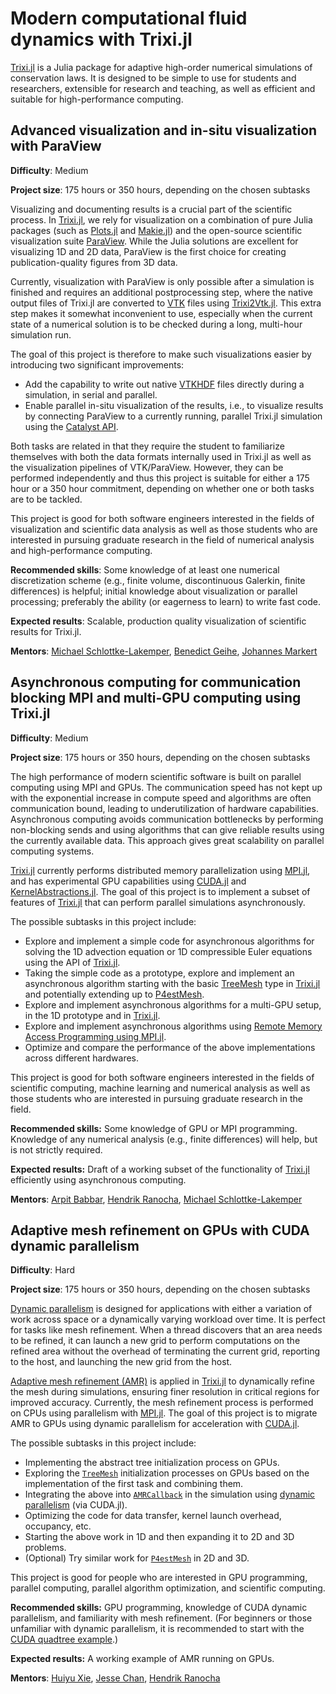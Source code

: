 # Modern computational fluid dynamics with Trixi.jl

[Trixi.jl](https://github.com/trixi-framework/Trixi.jl/) is a Julia package for adaptive
high-order numerical simulations of conservation laws. It is designed to be simple to use
for students and researchers, extensible for research and teaching, as well as efficient
and suitable for high-performance computing.


## Advanced visualization and in-situ visualization with ParaView

**Difficulty**: Medium

**Project size**: 175 hours or 350 hours, depending on the chosen subtasks

Visualizing and documenting results is a crucial part of the scientific process. In
[Trixi.jl](https://github.com/trixi-framework/Trixi.jl/), we rely for visualization on a
combination of pure Julia packages (such as
[Plots.jl](https://github.com/JuliaPlots/Plots.jl) and
[Makie.jl](https://github.com/MakieOrg/Makie.jl))
and the open-source scientific visualization suite [ParaView](https://www.paraview.org).
While the Julia solutions are excellent for visualizing 1D and 2D data, ParaView is the
first choice for creating publication-quality figures from 3D data.

Currently, visualization with ParaView is only possible after a simulation is finished and
requires an additional postprocessing step, where the native output files of Trixi.jl
are converted to [VTK](https://vtk.org) files using
[Trixi2Vtk.jl](https://github.com/trixi-framework/Trixi2Vtk.jl). This extra step makes it
somewhat inconvenient to use, especially when the current state of a numerical solution
is to be checked during a long, multi-hour simulation run.

The goal of this project is therefore to make such visualizations easier by introducing two
significant improvements:

* Add the capability to write out native
  [VTKHDF](https://docs.vtk.org/en/latest/design_documents/VTKFileFormats.html#vtkhdf-file-format)
  files directly during a simulation, in serial and parallel.
* Enable parallel in-situ visualization of the results, i.e., to visualize results by
  connecting ParaView to a currently running, parallel Trixi.jl simulation using the
  [Catalyst API](https://catalyst-in-situ.readthedocs.io/en/latest/index.html).

Both tasks are related in that they require the student to familiarize themselves with both
the data formats internally used in Trixi.jl as well as the visualization pipelines of
VTK/ParaView. However, they can be performed independently and thus this project is suitable
for either a 175 hour or a 350 hour commitment, depending on whether one or both tasks are
to be tackled.

This project is good for both software engineers interested in the fields of
visualization and scientific data analysis as well as those students who
are interested in pursuing graduate research in the field of numerical analysis and
high-performance computing.

**Recommended skills**: Some knowledge of at least one numerical discretization scheme
(e.g., finite volume, discontinuous Galerkin, finite differences) is helpful; initial
knowledge about visualization or parallel processing; preferably the ability (or eagerness
to learn) to write fast code.

**Expected results**: Scalable, production quality visualization of scientific results
for Trixi.jl.

**Mentors**: [Michael Schlottke-Lakemper](https://github.com/sloede), [Benedict Geihe](https://www.mi.uni-koeln.de/NumSim/dr-benedict-geihe/), [Johannes Markert](https://github.com/jmark)

## Asynchronous computing for communication blocking MPI and multi-GPU computing using Trixi.jl

**Difficulty**: Medium

**Project size**: 175 hours or 350 hours, depending on the chosen subtasks

The high performance of modern scientific software is built on parallel computing using MPI and GPUs. The communication speed has not kept up with the exponential increase in compute speed and algorithms are often communication bound, leading to underutilization of hardware capabilities. Asynchronous computing avoids communication bottlenecks by performing non-blocking sends and using algorithms that can give reliable results using the currently available data. This approach gives great scalability on parallel computing systems.

[Trixi.jl](https://github.com/trixi-framework/Trixi.jl/) currently performs distributed memory parallelization using [MPI.jl](https://github.com/JuliaParallel/MPI.jl), and has experimental GPU capabilities using [CUDA.jl](https://github.com/JuliaGPU/CUDA.jl) and [KernelAbstractions.jl](https://github.com/JuliaGPU/KernelAbstractions.jl). The goal of this project is to implement a subset of features of [Trixi.jl](https://github.com/trixi-framework/Trixi.jl/) that can perform parallel simulations asynchronously.

The possible subtasks in this project include:

- Explore and implement a simple code for asynchronous algorithms for solving the 1D advection equation or 1D compressible Euler equations using the API of [Trixi.jl](https://github.com/trixi-framework/Trixi.jl/).
- Taking the simple code as a prototype, explore and implement an asynchronous algorithm starting with the basic [TreeMesh](https://trixi-framework.github.io/Trixi.jl/stable/meshes/tree_mesh/) type in [Trixi.jl](https://github.com/trixi-framework/Trixi.jl/) and potentially extending up to [P4estMesh](https://trixi-framework.github.io/Trixi.jl/stable/meshes/p4est_mesh/).
- Explore and implement asynchronous algorithms for a multi-GPU setup, in the 1D prototype and in [Trixi.jl](https://github.com/trixi-framework/Trixi.jl/).
- Explore and implement asynchronous algorithms using [Remote Memory Access Programming using MPI.jl](https://juliaparallel.org/MPI.jl/dev/reference/onesided/).
- Optimize and compare the performance of the above implementations across different hardwares.

This project is good for both software engineers interested in the fields of scientific computing, machine learning and numerical analysis as well as those students who are interested in pursuing graduate research in the field.

**Recommended skills:** Some knowledge of GPU or MPI programming. Knowledge of any numerical analysis (e.g., finite differences) will help, but is not strictly required.

**Expected results:** Draft of a working subset of the functionality of [Trixi.jl](https://github.com/trixi-framework/Trixi.jl/) efficiently using asynchronous computing.

**Mentors**: [Arpit Babbar](https://github.com/arpit-babbar), [Hendrik Ranocha](https://github.com/ranocha), [Michael Schlottke-Lakemper](https://github.com/sloede)

## Adaptive mesh refinement on GPUs with CUDA dynamic parallelism

**Difficulty**: Hard

**Project size**: 175 hours or 350 hours, depending on the chosen subtasks

[Dynamic parallelism](https://docs.nvidia.com/cuda/cuda-c-programming-guide/index.html#cuda-dynamic-parallelism) is designed for applications with either a variation of work across space or a dynamically varying workload over time. It is perfect for tasks like mesh refinement. When a thread discovers that an area needs to be refined, it can launch a new grid to perform computations on the refined area without the overhead of terminating the current grid, reporting to the host, and launching the new grid from the host.

[Adaptive mesh refinement (AMR)](https://trixi-framework.github.io/Trixi.jl/stable/tutorials/adaptive_mesh_refinement/) is applied in [Trixi.jl](https://github.com/trixi-framework/Trixi.jl/) to dynamically refine the mesh during simulations, ensuring finer resolution in critical regions for improved accuracy. Currently, the mesh refinement process is performed on CPUs using parallelism with [MPI.jl](https://github.com/JuliaParallel/MPI.jl). The goal of this project is to migrate AMR to GPUs using dynamic parallelism for acceleration with [CUDA.jl](https://github.com/JuliaGPU/CUDA.jl).

The possible subtasks in this project include:

- Implementing the abstract tree initialization process on GPUs.  
- Exploring the [`TreeMesh`](https://trixi-framework.github.io/Trixi.jl/stable/meshes/tree_mesh/) initialization processes on GPUs based on the implementation of the first task and combining them.  
- Integrating the above into [`AMRCallback`](https://trixi-framework.github.io/Trixi.jl/stable/tutorials/adaptive_mesh_refinement/#Callback) in the simulation using [dynamic parallelism](https://cuda.juliagpu.org/stable/api/kernel/#Dynamic-parallelism) (via CUDA.jl).  
- Optimizing the code for data transfer, kernel launch overhead, occupancy, etc.  
- Starting the above work in 1D and then expanding it to 2D and 3D problems.
- (Optional) Try similar work for [`P4estMesh`](https://trixi-framework.github.io/Trixi.jl/stable/meshes/p4est_mesh/) in 2D and 3D.

This project is good for people who are interested in GPU programming, parallel computing, parallel algorithm optimization, and scientific computing.

**Recommended skills:** GPU programming, knowledge of CUDA dynamic parallelism, and familiarity with mesh refinement. (For beginners or those unfamiliar with dynamic parallelism, it is recommended to start with the [CUDA quadtree example](https://github.com/NVIDIA/cuda-samples/tree/master/Samples/3_CUDA_Features/cdpQuadtree).)

**Expected results:** A working example of AMR running on GPUs.

**Mentors**: [Huiyu Xie](https://github.com/huiyuxie), [Jesse Chan](https://github.com/jlchan), [Hendrik Ranocha](https://github.com/ranocha)